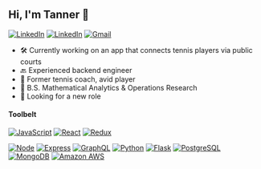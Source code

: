 ## Hi, I'm Tanner 👋

<a href="https://www.linkedin.com/in/tannman/"><img src="https://img.shields.io/badge/-LinkedIn-0A66C2?&style=for-the-badge&logo=LinkedIn&logoColor=white" alt="LinkedIn" /></a>
<a href="https://angel.co/u/tanner-schmutte"><img src="https://img.shields.io/badge/-AngelList-000000?&style=for-the-badge&logo=AngelList&logoColor=white" alt="LinkedIn" /></a>
<a href="mailto:tannerschmutte@gmail.com?subject=GitHub"><img src="https://img.shields.io/badge/gmail-%23D14836.svg?&style=for-the-badge&logo=gmail&logoColor=white" alt="Gmail"/></a>


- 🛠 Currently working on an app that connects tennis players via public courts
- 🔙 Experienced backend engineer
- 🎾 Former tennis coach, avid player
- 🧮 B.S. Mathematical Analytics & Operations Research
- 🤝 Looking for a new role

#### Toolbelt


<a href="https://www.javascript.com/"><img alt="JavaScript" src="https://img.shields.io/badge/-JavaScript-F7DF1E?style=flat-square&logo=JavaScript&logoColor=black" /></a>
<a href="https://reactjs.org/"><img alt="React" src="https://img.shields.io/badge/-React-61DAFB?style=flat-square&logo=react&logoColor=black" /></a>
<a href="https://redux.js.org/"><img alt="Redux" src="https://img.shields.io/badge/-Redux-764ABC?style=flat-square&logo=Redux&logoColor=white" /></a>

<a href="https://www.nodejs.org/"><img alt="Node" src="https://img.shields.io/badge/-Node.js-339933?style=flat-square&logo=Node.js&logoColor=white&" /></a>
<a href="https://www.https://expressjs.com/"><img alt="Express" src="https://img.shields.io/badge/-GraphQL-E434AA?style=flat-square&logo=GraphQL&logoColor=white&" /></a>
<a href="https://graphql.org/"><img alt="GraphQL" src="https://img.shields.io/badge/-Express-000000?style=flat-square&logo=Express&logoColor=white&" /></a>
<a href="https://www.python.org/"><img alt="Python" src="https://img.shields.io/badge/-Python-3776AB?style=flat-square&logo=Python&logoColor=white&" /></a>
<a href="https://flask.palletsprojects.com/en/1.1.x/"><img alt="Flask" src="https://img.shields.io/badge/-Flask-000000?style=flat-square&logo=Flask&logoColor=white" /></a>
<a href="https://www.postgresql.org/"><img alt="PostgreSQL" src="https://img.shields.io/badge/-PostgreSQL-336791?style=flat-square&logo=PostgreSQL&logoColor=white" /></a>
<a href="https://www.mongodb.com/"><img alt="MongoDB" src="https://img.shields.io/badge/-MongoDB-47A248?style=flat-square&logo=MongoDB&logoColor=white&" /></a>
<a href="https://aws.amazon.com/"><img alt="Amazon AWS" src="https://img.shields.io/badge/-Amazon%20AWS-232F3E?style=flat-square&logo=Amazon%20AWS&logoColor=white" /></a>
